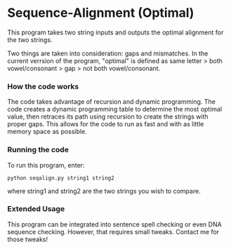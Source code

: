# Sequence-Alignment (Optimal)
This program takes two string inputs and outputs the optimal alignment for the two strings.

Two things are taken into consideration: gaps and mismatches.
In the current verrsion of the program, "optimal" is defined as same letter > both vowel/consonant > gap > not both vowel/consonant.

### How the code works

The code takes advantage of recursion and dynamic programming. The code creates a dynamic programming table to determine the most optimal value, then retraces its path using recursion to create the strings with proper gaps. This allows for the code to run as fast and with as little memory space as possible.

### Running the code
To run this program, enter:
```
python seqalign.py string1 string2
```
where string1 and string2 are the two strings you wish to compare.

### Extended Usage
This program can be integrated into sentence spell checking or even DNA sequence checking. However, that requires small tweaks. Contact me for those tweaks!
